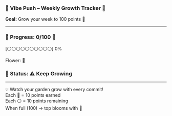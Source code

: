 ### 🌟 Vibe Push – Weekly Growth Tracker 🌸

<p align="center">
  
**Goal:** Grow your week to 100 points 🌱

</p>

---

<p align="center">
  
### 🌱 Progress: **0/100** 🌱

</p>

<p align="center">
  
[⚪⚪⚪⚪⚪⚪⚪⚪⚪⚪] 0%

</p>

<p align="center">
  
Flower: 🌱

</p>

<p align="center">
  
### 🌼 Status: ⚠️ Keep Growing

</p>

---

<p align="center">
  
💡 Watch your garden grow with every commit!<br>
Each 🌱 = 10 points earned<br>
Each ⚪ = 10 points remaining<br>
When full (100) → top blooms with 🌸

</p>

